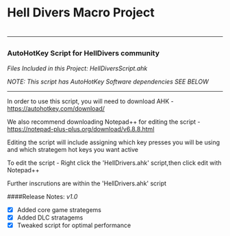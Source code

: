 
<h1> Hell Divers Macro Project<h1>

----

<h3>AutoHotKey Script for HellDivers community</h3>

_Files Included in this Project: HellDiversScript.ahk_

_NOTE: This script has AutoHotKey Software dependencies SEE BELOW_

---

In order to use this script, you will need to download AHK - https://autohotkey.com/download/

We also recommend downloading Notepad++ for editing the script - https://notepad-plus-plus.org/download/v6.8.8.html

Editing the script will include assigning which key presses you will be using and which strategem hot keys you want active

To edit the script - Right click the 'HellDrivers.ahk' script,then click edit with Notepad++

Further inscrutions are within the 'HellDrivers.ahk' script

####Release Notes:
_v1.0_

- [x] Added core game strategems
- [x] Added DLC stratagems
- [x] Tweaked script for optimal performance
